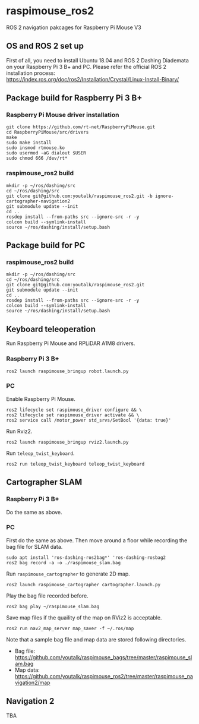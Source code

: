 # raspimouse_ros2
ROS 2 navigation pakcages for Raspberry Pi Mouse V3

## OS and ROS 2 set up

First of all, you need to install Ubuntu 18.04 and ROS 2 Dashing Diademata on your Raspberry Pi 3 B+ and PC.
Please refer the official ROS 2 installation process: https://index.ros.org/doc/ros2/Installation/Crystal/Linux-Install-Binary/

## Package build for Raspberry Pi 3 B+

### Raspberry Pi Mouse driver installation

```
git clone https://github.com/rt-net/RaspberryPiMouse.git
cd RaspberryPiMouse/src/drivers
make
sudo make install
sudo insmod rtmouse.ko
sudo usermod -aG dialout $USER
sudo chmod 666 /dev/rt*
```

### raspimouse_ros2 build

```
mkdir -p ~/ros/dashing/src
cd ~/ros/dashing/src
git clone git@github.com:youtalk/raspimouse_ros2.git -b ignore-cartographer-navigation2
git submodule update --init
cd ..
rosdep install --from-paths src --ignore-src -r -y
colcon build --symlink-install
source ~/ros/dashing/install/setup.bash
```

## Package build for PC

### raspimouse_ros2 build

```
mkdir -p ~/ros/dashing/src
cd ~/ros/dashing/src
git clone git@github.com:youtalk/raspimouse_ros2.git
git submodule update --init
cd ..
rosdep install --from-paths src --ignore-src -r -y
colcon build --symlink-install
source ~/ros/dashing/install/setup.bash
```

## Keyboard teleoperation

Run Raspberry Pi Mouse and RPLiDAR A1M8 drivers.

### Raspberry Pi 3 B+

```
ros2 launch raspimouse_bringup robot.launch.py
```

### PC

Enable Raspberry Pi Mouse.

```
ros2 lifecycle set raspimouse_driver configure && \
ros2 lifecycle set raspimouse_driver activate && \
ros2 service call /motor_power std_srvs/SetBool '{data: true}'
```

Run Rviz2.

```
ros2 launch raspimouse_bringup rviz2.launch.py
```

Run `teleop_twist_keyboard`.

```
ros2 run teleop_twist_keyboard teleop_twist_keyboard
```

## Cartographer SLAM

### Raspberry Pi 3 B+

Do the same as above.

### PC

First do the same as above.
Then move around a floor while recording the bag file for SLAM data.

```
sudo apt install 'ros-dashing-ros2bag*' 'ros-dashing-rosbag2
ros2 bag record -a -o ./raspimouse_slam.bag
```

Run `raspimouse_cartographer` to generate 2D map.

```
ros2 launch raspimouse_cartographer cartographer.launch.py
```

Play the bag file recorded before.

```
ros2 bag play ~/raspimouse_slam.bag
```

Save map files if the quaility of the map on RViz2 is acceptable.

```
ros2 run nav2_map_server map_saver -f ~/.ros/map
```

Note that a sample bag file and map data are stored following directories.

- Bag file: https://github.com/youtalk/raspimouse_bags/tree/master/raspimouse_slam.bag
- Map data: https://github.com/youtalk/raspimouse_ros2/tree/master/raspimouse_navigation2/map

## Navigation 2

TBA
